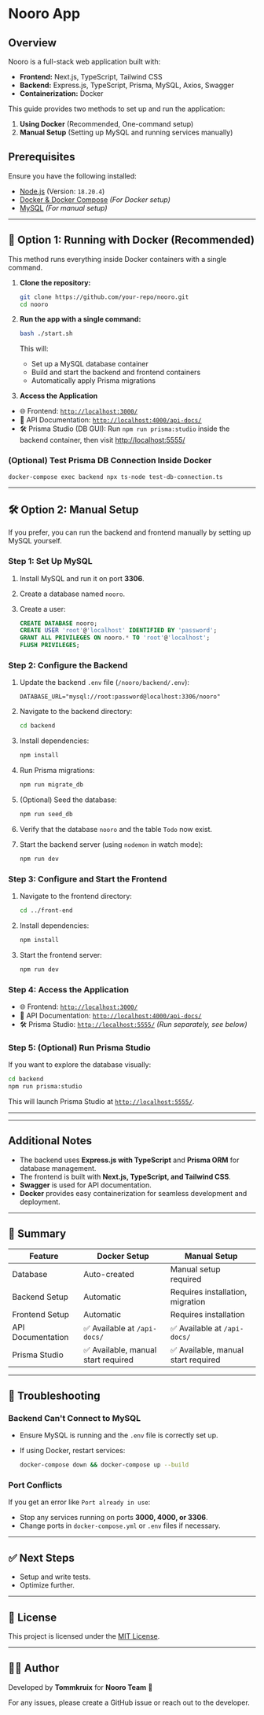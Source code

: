 # Nooro App

## Overview

Nooro is a full-stack web application built with:

- **Frontend:** Next.js, TypeScript, Tailwind CSS
- **Backend:** Express.js, TypeScript, Prisma, MySQL, Axios, Swagger
- **Containerization:** Docker

This guide provides two methods to set up and run the application:

1. **Using Docker** (Recommended, One-command setup)
2. **Manual Setup** (Setting up MySQL and running services manually)

## Prerequisites

Ensure you have the following installed:

- [Node.js](https://nodejs.org/) (Version: `18.20.4`)
- [Docker & Docker Compose](https://www.docker.com/get-started) *(For Docker setup)*
- [MySQL](https://dev.mysql.com/downloads/) *(For manual setup)*

---

## 🚀 Option 1: Running with Docker (Recommended)

This method runs everything inside Docker containers with a single command.

1. **Clone the repository:**

   ```sh
   git clone https://github.com/your-repo/nooro.git
   cd nooro
   ```

2. **Run the app with a single command:**

   ```sh
   bash ./start.sh
   ```

   This will:
      - Set up a MySQL database container
      - Build and start the backend and frontend containers
      - Automatically apply Prisma migrations

3. **Access the Application**

- 🌐 Frontend: [`http://localhost:3000/`](http://localhost:3000/)
- 📜 API Documentation: [`http://localhost:4000/api-docs/`](http://localhost:4000/api-docs/)
- 🛠 Prisma Studio (DB GUI): Run `npm run prisma:studio` inside the backend container, then visit [http://localhost:5555/](http://localhost:5555/)

### **(Optional) Test Prisma DB Connection Inside Docker**

```bash
docker-compose exec backend npx ts-node test-db-connection.ts
```

---

## 🛠 Option 2: Manual Setup

If you prefer, you can run the backend and frontend manually by setting up MySQL yourself.

### **Step 1: Set Up MySQL**

1. Install MySQL and run it on port **3306**.
2. Create a database named `nooro`.
3. Create a user:

   ```sql
   CREATE DATABASE nooro;
   CREATE USER 'root'@'localhost' IDENTIFIED BY 'password';
   GRANT ALL PRIVILEGES ON nooro.* TO 'root'@'localhost';
   FLUSH PRIVILEGES;
   ```

### **Step 2: Configure the Backend**

1. Update the backend `.env` file (`/nooro/backend/.env`):

   ```env
   DATABASE_URL="mysql://root:password@localhost:3306/nooro"
   ```

2. Navigate to the backend directory:

   ```bash
   cd backend
   ```

3. Install dependencies:

   ```bash
   npm install
   ```

4. Run Prisma migrations:

   ```bash
   npm run migrate_db
   ```

5. (Optional) Seed the database:

   ```bash
   npm run seed_db
   ```

6. Verify that the database `nooro` and the table `Todo` now exist.

7. Start the backend server (using `nodemon` in watch mode):

   ```bash
   npm run dev
   ```

### **Step 3: Configure and Start the Frontend**

1. Navigate to the frontend directory:

   ```bash
   cd ../front-end
   ```

2. Install dependencies:

   ```bash
   npm install
   ```

3. Start the frontend server:

   ```bash
   npm run dev
   ```

### **Step 4: Access the Application**

- 🌐 Frontend: [`http://localhost:3000/`](http://localhost:3000/)
- 📜 API Documentation: [`http://localhost:4000/api-docs/`](http://localhost:4000/api-docs/)
- 🛠 Prisma Studio: [`http://localhost:5555/`](http://localhost:5555/) *(Run separately, see below)*

### **Step 5: (Optional) Run Prisma Studio**

If you want to explore the database visually:

```bash
cd backend
npm run prisma:studio
```

This will launch Prisma Studio at [`http://localhost:5555/`](http://localhost:5555/).

---
****

## Additional Notes

- The backend uses **Express.js with TypeScript** and **Prisma ORM** for database management.
- The frontend is built with **Next.js, TypeScript, and Tailwind CSS**.
- **Swagger** is used for API documentation.
- **Docker** provides easy containerization for seamless development and deployment.

---

## 🎯 Summary

| Feature              | Docker Setup | Manual Setup |
|----------------------|--------------|--------------|
| Database            | Auto-created | Manual setup required |
| Backend Setup      | Automatic | Requires installation, migration |
| Frontend Setup      | Automatic | Requires installation |
| API Documentation  | ✅ Available at `/api-docs/` | ✅ Available at `/api-docs/` |
| Prisma Studio      | ✅ Available, manual start required | ✅ Available, manual start required |

---

## 📌 Troubleshooting

### **Backend Can't Connect to MySQL**

- Ensure MySQL is running and the `.env` file is correctly set up.
- If using Docker, restart services:

  ```bash
  docker-compose down && docker-compose up --build
  ```

### **Port Conflicts**

If you get an error like `Port already in use`:

- Stop any services running on ports **3000, 4000, or 3306**.
- Change ports in `docker-compose.yml` or `.env` files if necessary.

---

## ✅ Next Steps

- Setup and write tests.
- Optimize further.

---

## 📜 License

This project is licensed under the [MIT License](LICENSE).

---

## 👨‍💻 Author

Developed by **Tommkruix** for **Nooro Team** 🚀

For any issues, please create a GitHub issue or reach out to the developer.
